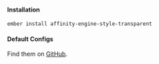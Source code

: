 #### Installation

`ember install affinity-engine-style-transparent`

#### Default Configs

Find them on [GitHub](https://github.com/affinity-engine/affinity-engine-style-transparent/blob/master/addon/affinity-engine/configs/style-transparent.js).
